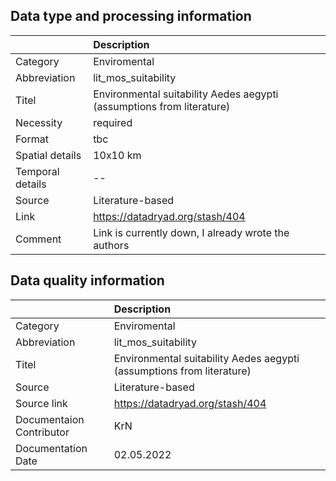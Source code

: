 ## Data type and processing information 

|                  | Description                                                           |
|:-----------------|:----------------------------------------------------------------------|
| Category         | Enviromental                                                          |
| Abbreviation     | lit_mos_suitability                                                   |
| Titel            | Environmental suitability Aedes aegypti (assumptions from literature) |
| Necessity        | required                                                              |
| Format           | tbc                                                                   |
| Spatial details  | 10x10 km                                                              |
| Temporal details | --                                                                    |
| Source           | Literature-based                                                      |
| Link             | https://datadryad.org/stash/404                                       |
| Comment          | Link is currently down, I already wrote the authors                   |

## Data quality information 

|                          | Description                                                           |
|:-------------------------|:----------------------------------------------------------------------|
| Category                 | Enviromental                                                          |
| Abbreviation             | lit_mos_suitability                                                   |
| Titel                    | Environmental suitability Aedes aegypti (assumptions from literature) |
| Source                   | Literature-based                                                      |
| Source link              | https://datadryad.org/stash/404                                       |
| Documentaion Contributor | KrN                                                                   |
| Documentation Date       | 02.05.2022                                                            |